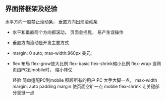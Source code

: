 ## 界面搭框架及经验

水平方向一般禁止滚动条， 垂直方向出现滚动条
- 水平和垂直两个方向都滚动， 页面会摇晃， 易产生误操作
- 垂直方向滚动是开发主要方式
  
- margin: 0 auto; max-width:960px 美元;
- flex 布局
  flex-grow放大比例  flex-basic flex-shrink缩小比例  flex-wrap
  当网页由PC到mobile时， 缩小阵仗

  经验 简单适配PC到mobile  照顾所有的用户
  PC 大手大脚一点， max-width margin: auto  padding margin 使页面空旷一点
  moblie flex-shrink 让关键部分坚挺一点